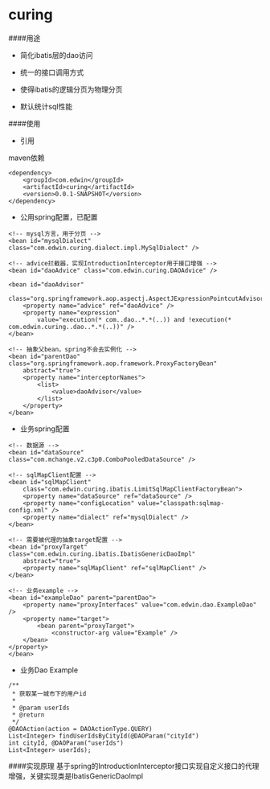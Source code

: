 curing
=====

####用途

+  简化ibatis层的dao访问

+  统一的接口调用方式

+  使得ibatis的逻辑分页为物理分页

+  默认统计sql性能

####使用

+	引用

maven依赖

	<dependency>
		<groupId>com.edwin</groupId>
		<artifactId>curing</artifactId>
		<version>0.0.1-SNAPSHOT</version>
	</dependency>

+	公用spring配置，已配置
<!-- 公用spring配置 -->
	<!-- mysql方言，用于分页 -->
	<bean id="mysqlDialect" class="com.edwin.curing.dialect.impl.MySqlDialect" />

	<!-- advice拦截器，实现IntroductionInterceptor用于接口增强 -->
	<bean id="daoAdvice" class="com.edwin.curing.DAOAdvice" />
	
	<bean id="daoAdvisor"
		class="org.springframework.aop.aspectj.AspectJExpressionPointcutAdvisor">
		<property name="advice" ref="daoAdvice" />
		<property name="expression" 
			value="execution(* com..dao..*.*(..)) and !execution(* com.edwin.curing..dao..*.*(..))" />
	</bean>
	
	<!-- 抽象父bean，spring不会去实例化 -->
	<bean id="parentDao" class="org.springframework.aop.framework.ProxyFactoryBean"
		abstract="true">
		<property name="interceptorNames">
			<list>
				<value>daoAdvisor</value>
			</list>
		</property>
	</bean>

+ 	业务spring配置
<!-- 业务spring配置-->

	<!-- 数据源 -->
	<bean id="dataSource" class="com.mchange.v2.c3p0.ComboPooledDataSource" />

	<!-- sqlMapClient配置 -->
	<bean id="sqlMapClient" 
		class="com.edwin.curing.ibatis.LimitSqlMapClientFactoryBean">
		<property name="dataSource" ref="dataSource" />
		<property name="configLocation" value="classpath:sqlmap-config.xml" />
		<property name="dialect" ref="mysqlDialect" />
	</bean>

	<!-- 需要被代理的抽象target配置 -->
	<bean id="proxyTarget" class="com.edwin.curing.ibatis.IbatisGenericDaoImpl"
		abstract="true">
		<property name="sqlMapClient" ref="sqlMapClient" />
	</bean>

	<!-- 业务example -->
	<bean id="exampleDao" parent="parentDao">
		<property name="proxyInterfaces" value="com.edwin.dao.ExampleDao" />
		<property name="target">
			<bean parent="proxyTarget">
				<constructor-arg value="Example" />
		</bean>
	</property>
	</bean>
	
+ 	业务Dao Example
<!-- 业务Dao Example -->
	/**
     * 获取某一城市下的用户id
     * 
     * @param userIds
     * @return
     */
    @DAOAction(action = DAOActionType.QUERY)
    List<Integer> findUserIdsByCityId(@DAOParam("cityId")
    int cityId, @DAOParam("userIds")
    List<Integer> userIds);

####实现原理
基于spring的IntroductionInterceptor接口实现自定义接口的代理增强，关键实现类是IbatisGenericDaoImpl
